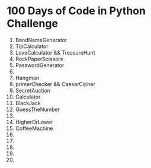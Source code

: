 # 100 Days of Code in Python Challenge

1. BandNameGenerator 
2. TipCalculator
3. LoveCalculator && TreasureHunt
4. RockPaperScissors
5. PasswordGenerator
6. 
7. Hangman
8. primerChecker && CaesarCipher
9. SecretAuction
10. Calculator
11. BlackJack
12. GuessTheNumber
13. 
14. HigherOrLower
15. CoffeeMachine
16. 
17. 
18. 
19.
20.  
